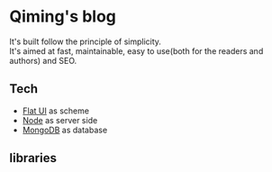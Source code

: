 # Qiming's blog

It's built follow the principle of simplicity.  
It's aimed at fast, maintainable, easy to use(both for the readers and authors) and SEO.

## Tech 

* [Flat UI](http://designmodo.com/flat/) as scheme
* [Node](http://nodejs.org/) as server side
* [MongoDB](http://www.mongodb.org/) as database

## libraries

